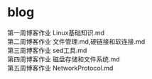 # blog
第一周博客作业 Linux基础知识.md  
第二周博客作业 文件管理.md,硬链接和软连接.md  
第三周博客作业 sed工具.md  
第四周博客作业 磁盘存储和文件系统.md  
第五周博客作业 NetworkProtocol.md  
